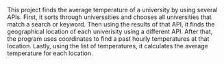 This project finds the average temperature of a university by using several APIs. First, it sorts through universsities and chooses all universities that match a search or keyword. Then using the results of that API, it finds the geographical location of each univerisity using a different API. After that, the program uses coordinates to find a past hourly temperatures at that location. Lastly, using the list of temperatures, it calculates the average temperature for each location.
